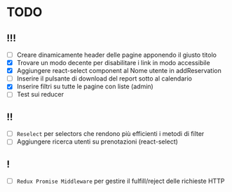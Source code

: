 # TODO

## !!!

- [ ] Creare dinamicamente header delle pagine apponendo il giusto titolo
- [X] Trovare un modo decente per disabilitare i link in modo accessibile
- [X] Aggiungere react-select component al Nome utente in addReservation
- [ ] Inserire il pulsante di download del report sotto al calendario
- [X] Inserire filtri su tutte le pagine con liste (admin)
- [ ] Test sui reducer

## !!
- [ ] `Reselect` per selectors che rendono più efficienti i metodi di filter
- [ ] Aggiungere ricerca utenti su prenotazioni (react-select)

## !

- [ ] `Redux Promise Middleware` per gestire il fulfill/reject delle richieste HTTP
